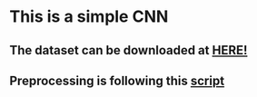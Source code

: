 <h1>This is a simple CNN



<h2>The dataset can be downloaded at <a href="https://www.kaggle.com/c/data-science-bowl-2017/data" title="Title">HERE!</a>

<h2>Preprocessing is following this <a href="https://www.kaggle.com/c/data-science-bowl-2017/data" title="Title">script</a>



